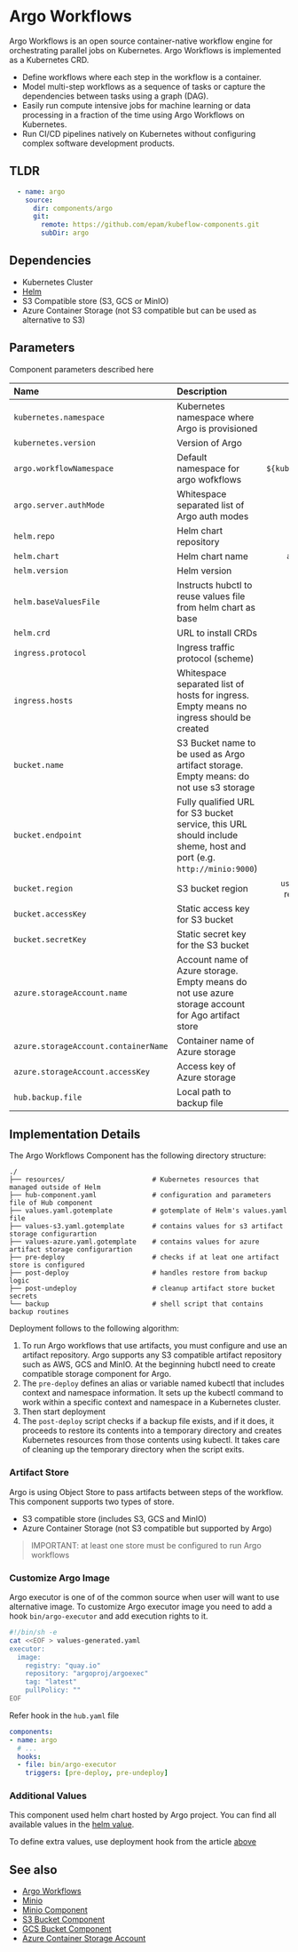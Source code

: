 # Argo Workflows

Argo Workflows is an open source container-native workflow engine for orchestrating parallel jobs on Kubernetes. Argo Workflows is implemented as a Kubernetes CRD.

* Define workflows where each step in the workflow is a container.
* Model multi-step workflows as a sequence of tasks or capture the dependencies between tasks using a graph (DAG).
* Easily run compute intensive jobs for machine learning or data processing in a fraction of the time using Argo Workflows on Kubernetes.
* Run CI/CD pipelines natively on Kubernetes without configuring complex software development products.

## TLDR

```yaml
  - name: argo
    source:
      dir: components/argo
      git:
        remote: https://github.com/epam/kubeflow-components.git
        subDir: argo
```

## Dependencies

* Kubernetes Cluster
* [Helm](https://helm.sh/docs/intro/install/)
* S3 Compatible store (S3, GCS or MinIO)
* Azure Container Storage (not S3 compatible but can be used as alternative to S3)

## Parameters

Component parameters described here

| Name | Description | Default Value | Required |
|:---- |:----------- | :-------------: |:------:|
|`kubernetes.namespace` | Kubernetes namespace where Argo is provisioned |`argo`|
|`kubernetes.version`   | Version of Argo | `v3.4.3` |
| `argo.workflowNamespace` | Default namespace for argo wofkflows | `${kubernetes.namespace}` |
| `argo.server.authMode` | Whitespace separated list of Argo auth modes | `client server` |
| `helm.repo`    | Helm chart repository | [argoproj](https://argoproj.github.io/argo-helm) |
| `helm.chart`   | Helm chart name | `argo-workflows` |
| `helm.version` | Helm version | `v1.11.1`|
| `helm.baseValuesFile` | Instructs hubctl to reuse values file from helm chart as base |`values.yaml` |
| `helm.crd` | URL to install CRDs |`values.yaml` | [github](https://github.com/argoproj/argo-workflows/tree/master/manifests/base/crds/minimal) |
| `ingress.protocol` | Ingress traffic protocol (scheme) | `http` |
| `ingress.hosts`    | Whitespace separated list of hosts for ingress. Empty means no ingress should be created| |
| `bucket.name` | S3 Bucket name to be used as Argo artifact storage. Empty means: do not use s3 storage | |
| `bucket.endpoint` | Fully qualified URL for S3 bucket service, this URL should include sheme, host and port (e.g. `http://minio:9000`) | |
| `bucket.region`   | S3 bucket region | `us-east-1` (default region for minio) |
| `bucket.accessKey` | Static access key for S3 bucket | |
| `bucket.secretKey` | Static secret key for the S3 bucket  | |
| `azure.storageAccount.name`          | Account name of Azure storage. Empty means do not use azure storage account for Ago artifact store | |
| `azure.storageAccount.containerName` | Container name of Azure storage | |
| `azure.storageAccount.accessKey`     | Access key of Azure storage | |
| `hub.backup.file` | Local path to backup file | |

## Implementation Details

The Argo Workflows Component has the following directory structure:

```text
./
├── resources/                      # Kubernetes resources that managed outside of Helm
├── hub-component.yaml              # configuration and parameters file of Hub component
├── values.yaml.gotemplate          # gotemplate of Helm's values.yaml file
├── values-s3.yaml.gotemplate       # contains values for s3 artifact storage configurartion
├── values-azure.yaml.gotemplate    # contains values for azure artifact storage configurartion
├── pre-deploy                      # checks if at leat one artifact store is configured
├── post-deploy                     # handles restore from backup logic
├── post-undeploy                   # cleanup artifact store bucket secrets
└── backup                          # shell script that contains backup routines
```

Deployment follows to the following algorithm:

1. To run Argo workflows that use artifacts, you must configure and use an artifact repository. Argo supports any S3 compatible artifact repository such as AWS, GCS and MinIO. At the beginning hubctl need to create compatible storage component for Argo.
2. The `pre-deploy` defines an alias or variable named kubectl that includes context and namespace information. It sets up the kubectl command to work within a specific context and namespace in a Kubernetes cluster.
3. Then start deployment
4. The `post-deploy` script checks if a backup file exists, and if it does, it proceeds to restore its contents into a temporary directory and creates Kubernetes resources from those contents using kubectl. It takes care of cleaning up the temporary directory when the script exits.

### Artifact Store

Argo is using Object Store to pass artifacts between steps of the workflow. This component supports two types of store.

* S3 compatible store (includes S3, GCS and MinIO)
* Azure Container Storage (not S3 compatible but supported by Argo)

> IMPORTANT: at least one store must be configured to run Argo workflows

### Customize Argo Image

Argo executor is one of of the common source when user will want to use alternative image. To customize Argo executor image you need to add a hook `bin/argo-executor` and add execution rights to it.

```bash
#!/bin/sh -e
cat <<EOF > values-generated.yaml
executor:
  image:
    registry: "quay.io"
    repository: "argoproj/argoexec"
    tag: "latest"
    pullPolicy: ""
EOF
```

Refer hook in the `hub.yaml` file

```yaml
components:
- name: argo
  # ...
  hooks:
  - file: bin/argo-executor
    triggers: [pre-deploy, pre-undeploy]
```

### Additional Values

This component used helm chart hosted by Argo project. You can find all available values in the [helm value](https://github.com/argoproj/argo-helm/blob/main/charts/argo-workflows/values.yaml).

To define extra values, use  deployment hook from the article [above](#customize-argo-image)

## See also

* [Argo Workflows](https://argoproj.github.io/argo-workflows/)
* [Minio](https://min.io/)
* [Minio Component](https://github.com/epam/hub-kubeflow-components/tree/develop/minio)
* [S3 Bucket Component](https://github.com/epam/hub-kubeflow-components/tree/develop/s3-bucket)
* [GCS Bucket Component](https://github.com/epam/hub-google-components/tree/develop/gsbucket)
* [Azure Container Storage Account](https://github.com/epam/hub-azure-components/tree/main/azure-storage-account)
